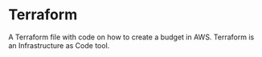 # Terraform
A Terraform file with code on how to create a budget in AWS.
Terraform is an Infrastructure as Code tool.
